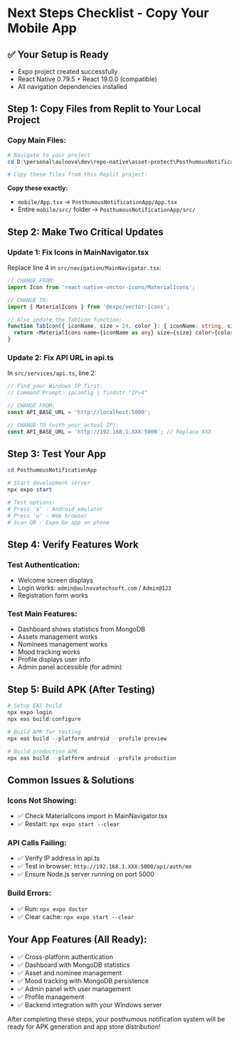 # Next Steps Checklist - Copy Your Mobile App

## ✅ Your Setup is Ready
- Expo project created successfully
- React Native 0.79.5 + React 19.0.0 (compatible)
- All navigation dependencies installed

## Step 1: Copy Files from Replit to Your Local Project

### Copy Main Files:
```powershell
# Navigate to your project
cd D:\personal\aulnova\dev\repo-native\asset-protect\PosthumousNotificationApp

# Copy these files from this Replit project:
```

**Copy these exactly:**
- `mobile/App.tsx` → `PosthumousNotificationApp/App.tsx`
- Entire `mobile/src/` folder → `PosthumousNotificationApp/src/`

## Step 2: Make Two Critical Updates

### Update 1: Fix Icons in MainNavigator.tsx
Replace line 4 in `src/navigation/MainNavigator.tsx`:

```typescript
// CHANGE FROM:
import Icon from 'react-native-vector-icons/MaterialIcons';

// CHANGE TO:
import { MaterialIcons } from '@expo/vector-icons';

// Also update the TabIcon function:
function TabIcon({ iconName, size = 24, color }: { iconName: string, size?: number, color: string }) {
  return <MaterialIcons name={iconName as any} size={size} color={color} />;
}
```

### Update 2: Fix API URL in api.ts
In `src/services/api.ts`, line 2:

```typescript
// Find your Windows IP first:
// Command Prompt: ipconfig | findstr "IPv4"

// CHANGE FROM:
const API_BASE_URL = 'http://localhost:5000';

// CHANGE TO (with your actual IP):
const API_BASE_URL = 'http://192.168.1.XXX:5000'; // Replace XXX
```

## Step 3: Test Your App

```powershell
cd PosthumousNotificationApp

# Start development server
npx expo start

# Test options:
# Press 'a' - Android emulator
# Press 'w' - Web browser
# Scan QR - Expo Go app on phone
```

## Step 4: Verify Features Work

### Test Authentication:
- Welcome screen displays
- Login works: `admin@aulnovatechsoft.com` / `Admin@123`
- Registration form works

### Test Main Features:
- Dashboard shows statistics from MongoDB
- Assets management works
- Nominees management works
- Mood tracking works
- Profile displays user info
- Admin panel accessible (for admin)

## Step 5: Build APK (After Testing)

```powershell
# Setup EAS build
npx expo login
npx eas build:configure

# Build APK for testing
npx eas build --platform android --profile preview

# Build production APK
npx eas build --platform android --profile production
```

## Common Issues & Solutions

### Icons Not Showing:
- ✅ Check MaterialIcons import in MainNavigator.tsx
- ✅ Restart: `npx expo start --clear`

### API Calls Failing:
- ✅ Verify IP address in api.ts
- ✅ Test in browser: `http://192.168.1.XXX:5000/api/auth/me`
- ✅ Ensure Node.js server running on port 5000

### Build Errors:
- ✅ Run: `npx expo doctor`
- ✅ Clear cache: `npx expo start --clear`

## Your App Features (All Ready):
- ✅ Cross-platform authentication
- ✅ Dashboard with MongoDB statistics
- ✅ Asset and nominee management
- ✅ Mood tracking with MongoDB persistence
- ✅ Admin panel with user management
- ✅ Profile management
- ✅ Backend integration with your Windows server

After completing these steps, your posthumous notification system will be ready for APK generation and app store distribution!